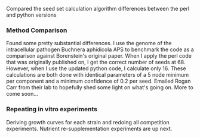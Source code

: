 
Compared the seed set calculation algorithm differences between the perl
and python versions

### Method Comparison
Found some pretty substantial differences.  I use the genome of the
intracellular pathogen Buchnera aphidicola APS to benchmark the code as
a comparison against Borenstein's original paper.  When I apply the perl
code that was originally published on, I get the correct number of seeds
at 68.  However, when I use the updated python code, I calculate only 16.  These calculations are both done with identical parameters of a 5
node minimum per component and a minimum confidence of 0.2 per seed. 
Emailed Rogan Carr from their lab to hopefully shed some light on what's
going on.  More to come soon...

### Repeating in vitro experiments
Deriving growth curves for each strain and redoing all competition
experiments.  Nutrient re-supplementation experiments are up next.
